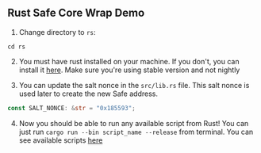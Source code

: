 ## Rust Safe Core Wrap Demo

1. Change directory to `rs`:

```
cd rs
```

2. You must have rust installed on your machine. If you don't, you can install it [here](https://www.rust-lang.org/tools/install). Make sure you're using stable version and not nightly

3. You can update the salt nonce in the `src/lib.rs` file. This salt nonce is used later to create the new Safe address.

```rs
const SALT_NONCE: &str = "0x185593";
```

4. Now you should be able to run any available script from Rust! You can just run `cargo run --bin script_name --release` from terminal. You can see available scripts [here](../README.md#available-scripts)

